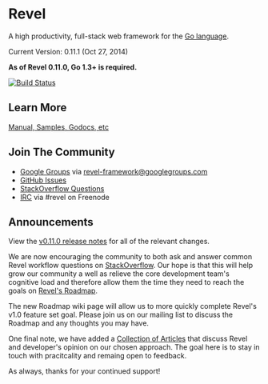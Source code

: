 # Revel

A high productivity, full-stack web framework for the [Go language](http://www.golang.org).

Current Version: 0.11.1 (Oct 27, 2014)

**As of Revel 0.11.0, Go 1.3+ is required.**

[![Build Status](https://secure.travis-ci.org/revel/revel.svg?branch=master)](http://travis-ci.org/revel/revel)

## Learn More

[Manual, Samples, Godocs, etc](http://revel.github.com)

## Join The Community

* [Google Groups](https://groups.google.com/forum/#!forum/revel-framework) via [revel-framework@googlegroups.com](mailto:revel-framework@googlegroups.com)
* [GitHub Issues](https://github.com/revel/revel/issues)
* [StackOverflow Questions](http://stackoverflow.com/questions/tagged/revel)
* [IRC](http://webchat.freenode.net/?channels=%23revel&uio=d4) via #revel on Freenode

## Announcements

View the [v0.11.0 release notes](https://github.com/revel/revel/releases/tag/v0.11.0)
for all of the relevant changes.

We are now encouraging the community to both ask and answer common Revel workflow questions
on [StackOverflow](http://stackoverflow.com/questions/tagged/revel). Our hope is that this
will help grow our community a well as relieve the core development team's cognitive load
and therefore allow them the time they need to reach the goals on
[Revel's Roadmap](https://github.com/revel/revel/wiki/Roadmap).

The new Roadmap wiki page will allow us to more quickly complete Revel's v1.0 feature set
goal. Please join us on our mailing list to discuss the Roadmap and any thoughts you may have.

One final note, we have added a [Collection of Articles](https://github.com/revel/revel/wiki/Articles)
that discuss Revel and developer's opinion on our chosen approach. The goal here is to stay in touch
with pracitcality and remaing open to feedback.

As always, thanks for your continued support!
